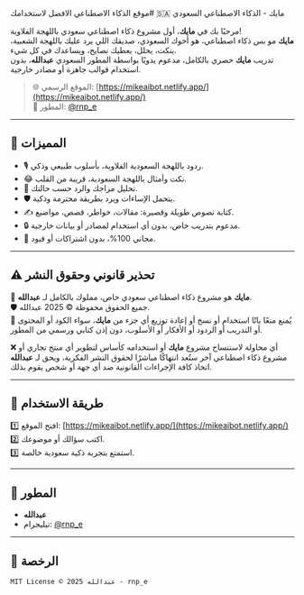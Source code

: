موقع الذكاء الاصطناعي الافضل لاستخدامك# 🇸🇦 مايك - الذكاء الاصطناعي السعودي

مرحبًا بك في **مايك**، أول مشروع ذكاء اصطناعي سعودي باللهجة الفلاوية!  
**مايك** مو بس ذكاء اصطناعي، هو أخوك السعودي، صديقك اللي يرد عليك باللهجة الشعبية، ينكت، يحلل، يعطيك نصايح، ويساعدك في كل شيء.  
تدريب **مايك** حصري بالكامل، مدعوم يدويًا بواسطة المطور السعودي **عبدالله**، بدون استخدام قوالب جاهزة أو مصادر خارجية.  

> 🌐 الموقع الرسمي: [https://mikeaibot.netlify.app/](https://mikeaibot.netlify.app/)  
> 📩 المطور: [@rnp_e](https://t.me/rnp_e)

---

## 🚀 المميزات

- 🎙️ ردود باللهجة السعودية الفلاوية، بأسلوب طبيعي وذكي.
- 😂 نكت وأمثال باللهجة السعودية، قريبة من القلب.
- 🧠 تحليل مزاجك والرد حسب حالتك.
- 🛡️ يتحمل الإساءات ويرد بطريقة محترمة وذكية.
- ✍️ كتابة نصوص طويلة وقصيرة: مقالات، خواطر، قصص، مواضيع.
- 🔒 مدعوم بتدريب خاص، بدون أي استخدام لمصادر أو بيانات خارجية.
- 🎁 مجاني 100%، بدون اشتراكات أو قيود.

---

## ⚠️ تحذير قانوني وحقوق النشر

🛑 **مايك** هو مشروع ذكاء اصطناعي سعودي خاص، مملوك بالكامل لـ **عبدالله**.  
🛡️ جميع الحقوق محفوظة © 2025 عبدالله.  
📝 يُمنع منعًا باتًا استخدام أو نسخ أو إعادة توزيع أي جزء من **مايك**، سواء الكود أو المحتوى أو التدريب أو الردود أو الأفكار أو الأسلوب، دون إذن كتابي ورسمي من المطور.

❌ أي محاولة لاستنساخ مشروع **مايك** أو استخدامه كأساس لتطوير أي منتج تجاري أو مشروع ذكاء اصطناعي آخر ستُعد انتهاكًا مباشرًا لحقوق النشر الفكرية، ويحق لـ **عبدالله** اتخاذ كافة الإجراءات القانونية ضد أي جهة أو شخص يقوم بذلك.

---

## 🧭 طريقة الاستخدام

1️⃣ افتح الموقع: [https://mikeaibot.netlify.app/](https://mikeaibot.netlify.app/)  
2️⃣ اكتب سؤالك أو موضوعك.  
3️⃣ استمتع بتجربة ذكية سعودية خالصة.

---

## 🌟 المطور

- **عبدالله**
- تيليجرام: [@rnp_e](https://t.me/rnp_e)

---

## 📜 الرخصة

```text
MIT License © 2025 عبدالله - rnp_e
